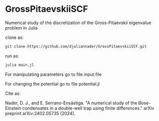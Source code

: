 # GrossPitaevskiiSCF
Numerical study of the discretization of the Gross-Pitaevskii eigenvalue problem in Julia

clone as:

```bash
git clone https://github.com/djuliannader/GrossPitaevskiiSCF.git
```

run as:

```bash
julia main.jl
```

For manipulating parameters go to file input.file

For changing the potential go to file potential.jl

Cite as:

Nader, D. J., and E. Serrano-Ensástiga. "A numerical study of the Bose-Einstein condensates in a double-well trap using finite differences." arXiv preprint arXiv:2402.05735 (2024).




